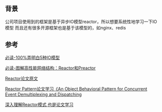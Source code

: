 ## 背景

公司项目使用到的框架是基于异步IO模型reactor，所以想要系统性地学习一下IO模型
而且还有很多开源框架也是基于该模型的，如nginx、redis


## 参考

[必读-100%弄明白5种IO模型](https://zhuanlan.zhihu.com/p/115912936)

[必读-图解高性能网络结构：Reactor和Preactor](https://www.cnblogs.com/xiaolincoding/p/14706824.html)

[Reactor论文原文](chrome-extension://cdonnmffkdaoajfknoeeecmchibpmkmg/assets/pdf/web/viewer.html?file=http%3A%2F%2Fwww.dre.vanderbilt.edu%2F~schmidt%2FPDF%2Freactor-siemens.pdf)

[Reactor Pattern论文学习《An Object Behavioral Pattern for Concurrent Event Demultiplexing and Dispatching](https://zhuanlan.zhihu.com/p/464159297)

[深入理解Reactor模式,也是论文学习](https://www.s0nnet.com/archives/deep-understanding-of-reactor-design-patterns)